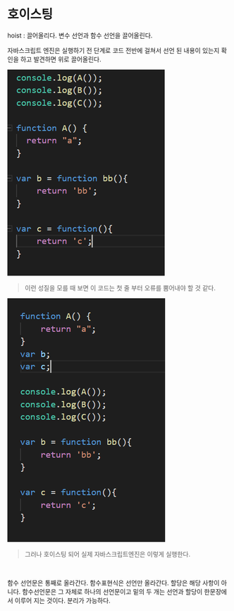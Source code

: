 # 호이스팅

hoist : 끌어올리다.
변수 선언과 함수 선언을 끌어올린다.

자바스크립트 엔진은 실행하기 전 단계로 코드 전반에 걸쳐서 선언 된 내용이 있는지 확인을 하고 발견하면 위로 끌어올린다.


![before](https://github.com/dud0701/StudyRepository/blob/master/JS/Image/hoisting_!.png)
> 이런 성질을 모를 때 보면 이 코드는 첫 줄 부터 오류를 뿜어내야 할 것 같다. 


![after](https://github.com/dud0701/StudyRepository/blob/master/JS/Image/hoisting_2.png)
> 그러나 호이스팅 되어 실제 자바스크립트엔진은 이렇게 실행한다.  
<br />

함수 선언문은 통째로 올라간다.
함수표현식은 선언만 올라간다. 할당은 해당 사항이 아니다.
함수선언문은 그 자체로 하나의 선언문이고 밑의 두 개는 선언과 할당이 한문장에서 이루어 지는 것이다. 분리가 가능하다.
 
